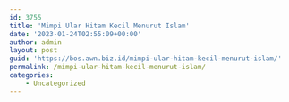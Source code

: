```yaml
---
id: 3755
title: 'Mimpi Ular Hitam Kecil Menurut Islam'
date: '2023-01-24T02:55:09+00:00'
author: admin
layout: post
guid: 'https://bos.awn.biz.id/mimpi-ular-hitam-kecil-menurut-islam/'
permalink: /mimpi-ular-hitam-kecil-menurut-islam/
categories:
    - Uncategorized
---
```


